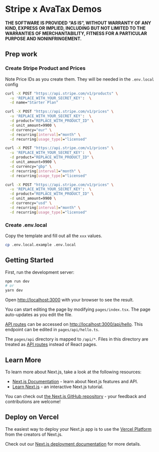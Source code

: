 # Stripe x AvaTax Demos

**THE SOFTWARE IS PROVIDED “AS IS”, WITHOUT WARRANTY OF ANY KIND, EXPRESS OR IMPLIED, INCLUDING BUT NOT LIMITED TO THE WARRANTIES OF MERCHANTABILITY, FITNESS FOR A PARTICULAR PURPOSE AND NONINFRINGEMENT.**

## Prep work

### Create Stripe Product and Prices

Note Price IDs as you create them. They will be needed in the `.env.local` config

```bash
curl -X POST "https://api.stripe.com/v1/products" \
  -u 'REPLACE_WITH_YOUR_SECRET_KEY':  \
  -d name="Starter Plan"

curl -X POST "https://api.stripe.com/v1/prices" \
  -u 'REPLACE_WITH_YOUR_SECRET_KEY':  \
  -d product="REPLACE_WITH_PRODUCT_ID" \
  -d unit_amount=9900 \
  -d currency="eur" \
  -d recurring[interval]="month" \
  -d recurring[usage_type]="licensed"

curl -X POST "https://api.stripe.com/v1/prices" \
  -u 'REPLACE_WITH_YOUR_SECRET_KEY':  \
  -d product="REPLACE_WITH_PRODUCT_ID" \
  -d unit_amount=9900 \
  -d currency="gbp" \
  -d recurring[interval]="month" \
  -d recurring[usage_type]="licensed"

curl -X POST "https://api.stripe.com/v1/prices" \
  -u 'REPLACE_WITH_YOUR_SECRET_KEY':  \
  -d product="REPLACE_WITH_PRODUCT_ID" \
  -d unit_amount=9900 \
  -d currency="usd" \
  -d recurring[interval]="month" \
  -d recurring[usage_type]="licensed"
```

### Create .env.local

Copy the template and fill out all the `xxx` values.

```bash
cp .env.local.example .env.local
```

## Getting Started

First, run the development server:

```bash
npm run dev
# or
yarn dev
```

Open [http://localhost:3000](http://localhost:3000) with your browser to see the result.

You can start editing the page by modifying `pages/index.tsx`. The page auto-updates as you edit the file.

[API routes](https://nextjs.org/docs/api-routes/introduction) can be accessed on [http://localhost:3000/api/hello](http://localhost:3000/api/hello). This endpoint can be edited in `pages/api/hello.ts`.

The `pages/api` directory is mapped to `/api/*`. Files in this directory are treated as [API routes](https://nextjs.org/docs/api-routes/introduction) instead of React pages.

## Learn More

To learn more about Next.js, take a look at the following resources:

- [Next.js Documentation](https://nextjs.org/docs) - learn about Next.js features and API.
- [Learn Next.js](https://nextjs.org/learn) - an interactive Next.js tutorial.

You can check out [the Next.js GitHub repository](https://github.com/vercel/next.js/) - your feedback and contributions are welcome!

## Deploy on Vercel

The easiest way to deploy your Next.js app is to use the [Vercel Platform](https://vercel.com/new?utm_medium=default-template&filter=next.js&utm_source=create-next-app&utm_campaign=create-next-app-readme) from the creators of Next.js.

Check out our [Next.js deployment documentation](https://nextjs.org/docs/deployment) for more details.
